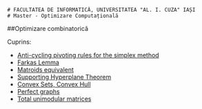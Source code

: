 ```
# FACULTATEA DE INFORMATICĂ, UNIVERSITATEA "AL. I. CUZA" IAȘI
# Master - Optimizare Computațională
```

##Optimizare combinatorică

Cuprins:

- [Anti-cycling pivoting rules for the simplex method](Anti-cycling%20pivoting%20rules%20for%20the%20simplex%20method)
- [Farkas Lemma](Farkas%20Lemma)
- [Matroids equivalent](Matroids%20equivalent)
- [Supporting Hyperplane Theorem](Supporting%20Hyperplane%20Theorem)
- [Convex Sets, Convex Hull](Convex%20Sets,%20Convex%20Hull)
- [Perfect graphs](Perfect%20graphs)
- [Total unimodular matrices](Total%20unimodular%20matrices)
